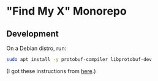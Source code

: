 # "Find My X" Monorepo

## Development

On a Debian distro, run:

```bash
sudo apt install -y protobuf-compiler libprotobuf-dev
```

(I got these instructions from [here](https://github.com/hyperium/tonic).)